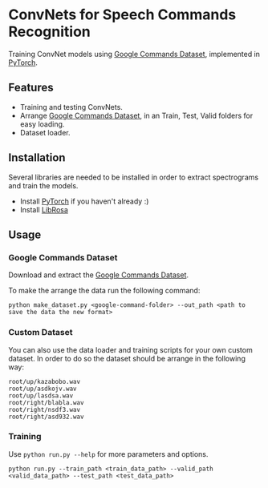 # ConvNets for Speech Commands Recognition

Training ConvNet models using [Google Commands Dataset](https://research.googleblog.com/2017/08/launching-speech-commands-dataset.html), implemented in [PyTorch](http://pytorch.org).
<!-- This repo contains data loader for the [Google Commands Dataset](https://research.googleblog.com/2017/08/launching-speech-commands-dataset.html), as well as training scripts for several ConvNet models, written in [PyTorch](http://pytorch.org). -->

## Features
* Training and testing ConvNets.
* Arrange [Google Commands Dataset](https://research.googleblog.com/2017/08/launching-speech-commands-dataset.html), in an Train, Test, Valid folders for easy loading.
* Dataset loader.

## Installation
Several libraries are needed to be installed in order to extract spectrograms and train the models.

* Install [PyTorch](https://github.com/pytorch/pytorch#installation) if you haven't already :)
* Install [LibRosa](https://github.com/librosa/librosa)

## Usage

### Google Commands Dataset
Download and extract the [Google Commands Dataset](https://research.googleblog.com/2017/08/launching-speech-commands-dataset.html).

To make the arrange the data run the following command:
```
python make_dataset.py <google-command-folder> --out_path <path to save the data the new format>
```

### Custom Dataset
You can also use the data loader and training scripts for your own custom dataset.
In order to do so the dataset should be arrange in the following way:
```
root/up/kazabobo.wav
root/up/asdkojv.wav
root/up/lasdsa.wav
root/right/blabla.wav
root/right/nsdf3.wav
root/right/asd932.wav
```

### Training
Use `python run.py --help` for more parameters and options.

```
python run.py --train_path <train_data_path> --valid_path <valid_data_path> --test_path <test_data_path>
```
